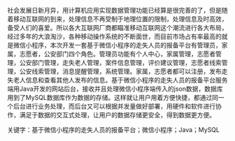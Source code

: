 
社会发展日新月异，用计算机应用实现数据管理功能已经算是很完善的了，但是随着移动互联网的到来，处理信息不再受制于地理位置的限制，处理信息及时高效，备受人们的喜爱。所以各大互联网厂商都瞄准移动互联网这个潮流进行各大布局，经过多年的大浪淘沙，各种移动操作系统的不断面世，而目前市场占有率最高的就是微信小程序，本次开发一套基于微信小程序的走失人员的报备平台有管理员，家属，志愿者，公安部门四个角色。管理员功能有个人中心，家属管理，志愿者管理，公安部门管理，走失老人管理，案件信息管理，评价建议管理，志愿者线索管理，公安线索管理，消息提醒管理，系统管理。家属，志愿者都可以注册，发布走失老人信息和查看其他人发布的信息。基于微信小程序的走失人员的报备平台服务端用Java开发的网站后台，接收并且处理微信小程序端传入的json数据，数据库用到了MySQL数据库作为数据的存储。这样就让用户用着方便快捷，都通过同一个后台进行业务处理，而后台又可以根据并发量做好部署，用硬件和软件进行协作，满足于数据的交互式处理，让用户的数据存储更安全，得到数据更方便。

关键字：基于微信小程序的走失人员的报备平台；微信小程序；Java；MySQL
